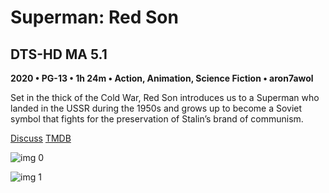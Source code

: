 # Superman: Red Son

## DTS-HD MA 5.1

**2020 • PG-13 • 1h 24m • Action, Animation, Science Fiction • aron7awol**

Set in the thick of the Cold War, Red Son introduces us to a Superman who landed in the USSR during the 1950s and grows up to become a Soviet symbol that fights for the preservation of Stalin’s brand of communism.

[Discuss](https://www.avsforum.com/threads/bass-eq-for-filtered-movies.2995212/post-59338480)  [TMDB](618355)

![img 0](https://i.imgur.com/KA2Dnu8.jpg)

![img 1](https://i.imgur.com/isUsxDR.png)

